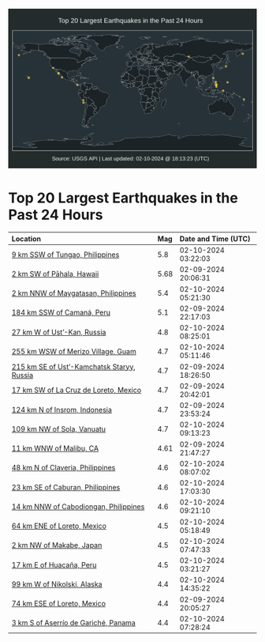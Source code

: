 ![Map](./map.png)

# Top 20 Largest Earthquakes in the Past 24 Hours

| Location | Mag | Date and Time (UTC) |
|:---|:---|:---|
| [9 km SSW of Tungao, Philippines](https://earthquake.usgs.gov/earthquakes/eventpage/us7000ly6w) | 5.8 | 02-10-2024 03:22:03 |
| [2 km SW of Pāhala, Hawaii](https://earthquake.usgs.gov/earthquakes/eventpage/hv74103036) | 5.68 | 02-09-2024 20:06:31 |
| [2 km NNW of Maygatasan, Philippines](https://earthquake.usgs.gov/earthquakes/eventpage/us7000ly7s) | 5.4 | 02-10-2024 05:21:30 |
| [184 km SSW of Camaná, Peru](https://earthquake.usgs.gov/earthquakes/eventpage/us7000ly4u) | 5.1 | 02-09-2024 22:17:03 |
| [27 km W of Ust’-Kan, Russia](https://earthquake.usgs.gov/earthquakes/eventpage/us7000ly8n) | 4.8 | 02-10-2024 08:25:01 |
| [255 km WSW of Merizo Village, Guam](https://earthquake.usgs.gov/earthquakes/eventpage/us7000ly7k) | 4.7 | 02-10-2024 05:11:46 |
| [215 km SE of Ust’-Kamchatsk Staryy, Russia](https://earthquake.usgs.gov/earthquakes/eventpage/us7000ly2b) | 4.7 | 02-09-2024 18:26:50 |
| [17 km SW of La Cruz de Loreto, Mexico](https://earthquake.usgs.gov/earthquakes/eventpage/us7000ly3e) | 4.7 | 02-09-2024 20:42:01 |
| [124 km N of Insrom, Indonesia](https://earthquake.usgs.gov/earthquakes/eventpage/us7000ly5p) | 4.7 | 02-09-2024 23:53:24 |
| [109 km NW of Sola, Vanuatu](https://earthquake.usgs.gov/earthquakes/eventpage/us7000ly95) | 4.7 | 02-10-2024 09:13:23 |
| [11 km WNW of Malibu, CA](https://earthquake.usgs.gov/earthquakes/eventpage/ci40664632) | 4.61 | 02-09-2024 21:47:27 |
| [48 km N of Claveria, Philippines](https://earthquake.usgs.gov/earthquakes/eventpage/us7000ly8m) | 4.6 | 02-10-2024 08:07:02 |
| [23 km SE of Caburan, Philippines](https://earthquake.usgs.gov/earthquakes/eventpage/us7000lybv) | 4.6 | 02-10-2024 17:03:30 |
| [14 km NNW of Cabodiongan, Philippines](https://earthquake.usgs.gov/earthquakes/eventpage/us7000ly9l) | 4.6 | 02-10-2024 09:21:10 |
| [64 km ENE of Loreto, Mexico](https://earthquake.usgs.gov/earthquakes/eventpage/us7000ly7p) | 4.5 | 02-10-2024 05:18:49 |
| [2 km NW of Makabe, Japan](https://earthquake.usgs.gov/earthquakes/eventpage/us7000ly8i) | 4.5 | 02-10-2024 07:47:33 |
| [17 km E of Huacaña, Peru](https://earthquake.usgs.gov/earthquakes/eventpage/us7000ly6v) | 4.5 | 02-10-2024 03:21:27 |
| [99 km W of Nikolski, Alaska](https://earthquake.usgs.gov/earthquakes/eventpage/us7000lyax) | 4.4 | 02-10-2024 14:35:22 |
| [74 km ESE of Loreto, Mexico](https://earthquake.usgs.gov/earthquakes/eventpage/us7000ly2s) | 4.4 | 02-09-2024 20:05:27 |
| [3 km S of Aserrío de Gariché, Panama](https://earthquake.usgs.gov/earthquakes/eventpage/us7000ly8f) | 4.4 | 02-10-2024 07:28:24 |
